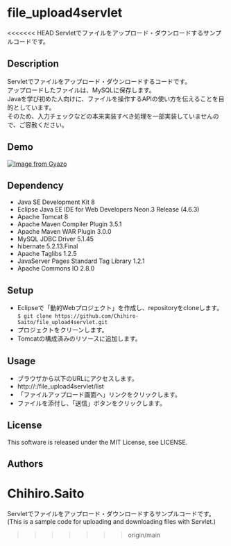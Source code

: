 # file_upload4servlet
<<<<<<< HEAD
Servletでファイルをアップロード・ダウンロードするサンプルコードです。

## Description
Servletでファイルをアップロード・ダウンロードするコードです。<br>
アップロードしたファイルは、MySQLに保存します。<br>
Javaを学び初めた人向けに、ファイルを操作するAPIの使い方を伝えることを目的としています。<br>
そのため、入力チェックなどの本来実装すべき処理を一部実装していませんので、ご容赦ください。<br>

## Demo
[![Image from Gyazo](https://i.gyazo.com/b90d01803983e73c3d773137b9a1ce15.gif)](https://gyazo.com/b90d01803983e73c3d773137b9a1ce15)

## Dependency
- Java SE Development Kit 8
- Eclipse Java EE IDE for Web Developers Neon.3 Release (4.6.3)
- Apache Tomcat 8
- Apache Maven Compiler Plugin 3.5.1
- Apache Maven WAR Plugin 3.0.0
- MySQL JDBC Driver 5.1.45
- hibernate 5.2.13.Final
- Apache Taglibs 1.2.5
- JavaServer Pages Standard Tag Library 1.2.1
- Apache Commons IO 2.8.0

## Setup
- Eclipseで「動的Webプロジェクト」を作成し、repositoryをcloneします。<br>
``$ git clone https://github.com/Chihiro-Saito/file_upload4servlet.git``
- プロジェクトをクリーンします。
- Tomcatの構成済みのリソースに追加します。

## Usage
- ブラウザから以下のURLにアクセスします。
 - http://<HostName >:<Port Number>/file_upload4servlet/list
- 「ファイルアップロード画面へ」リンクをクリックします。
- ファイルを添付し、「送信」ボタンをクリックします。

## License
This software is released under the MIT License, see LICENSE.

## Authors
Chihiro.Saito
=======
Servletでファイルをアップロード・ダウンロードするサンプルコードです。(This is a sample code for uploading and downloading files with Servlet.)
>>>>>>> origin/main
